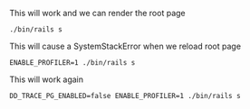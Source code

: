 This will work and we can render the root page
```
./bin/rails s
```

This will cause a SystemStackError when we reload root page
```
ENABLE_PROFILER=1 ./bin/rails s
```

This will work again
```
DD_TRACE_PG_ENABLED=false ENABLE_PROFILER=1 ./bin/rails s
```
